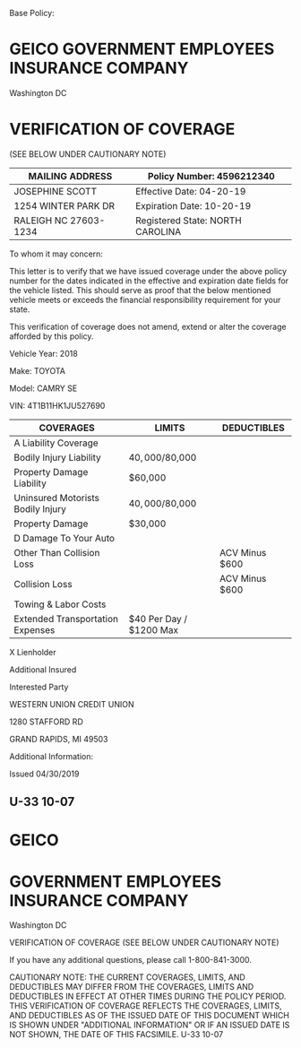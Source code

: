 Base Policy:
# GEICO GOVERNMENT EMPLOYEES INSURANCE COMPANY

Washington DC

# VERIFICATION OF COVERAGE

(SEE BELOW UNDER CAUTIONARY NOTE)

|MAILING ADDRESS|Policy Number: 4596212340|
|---|---|
|JOSEPHINE SCOTT|Effective Date: 04-20-19|
|1254 WINTER PARK DR|Expiration Date: 10-20-19|
|RALEIGH NC 27603-1234|Registered State: NORTH CAROLINA|

To whom it may concern:

This letter is to verify that we have issued coverage under the above policy number for the dates indicated in the effective and expiration date fields for the vehicle listed. This should serve as proof that the below mentioned vehicle meets or exceeds the financial responsibility requirement for your state.

This verification of coverage does not amend, extend or alter the coverage afforded by this policy.

Vehicle Year: 2018

Make: TOYOTA

Model: CAMRY SE

VIN: 4T1B11HK1JU527690

|COVERAGES|LIMITS|DEDUCTIBLES|
|---|---|---|
|A Liability Coverage| | |
|Bodily Injury Liability|$40,000/$80,000| |
|Property Damage Liability|$60,000| |
|Uninsured Motorists Bodily Injury|$40,000/$80,000| |
|Property Damage|$30,000| |
|D Damage To Your Auto| | |
|Other Than Collision Loss| |ACV Minus $600|
|Collision Loss| |ACV Minus $600|
|Towing & Labor Costs| | |
|Extended Transportation Expenses|$40 Per Day / $1200 Max| |

X Lienholder

Additional Insured

Interested Party

WESTERN UNION CREDIT UNION

1280 STAFFORD RD

GRAND RAPIDS, MI 49503

Additional Information:

Issued 04/30/2019

U-33 10-07
---
# GEICO

# GOVERNMENT EMPLOYEES INSURANCE COMPANY

Washington DC

VERIFICATION OF COVERAGE
(SEE BELOW UNDER CAUTIONARY NOTE)

If you have any additional questions, please call 1-800-841-3000.

CAUTIONARY NOTE: THE CURRENT COVERAGES, LIMITS, AND DEDUCTIBLES MAY DIFFER FROM THE COVERAGES, LIMITS AND DEDUCTIBLES IN EFFECT AT OTHER TIMES DURING THE POLICY PERIOD. THIS VERIFICATION OF COVERAGE REFLECTS THE COVERAGES, LIMITS, AND DEDUCTIBLES AS OF THE ISSUED DATE OF THIS DOCUMENT WHICH IS SHOWN UNDER "ADDITIONAL INFORMATION" OR IF AN ISSUED DATE IS NOT SHOWN, THE DATE OF THIS FACSIMILE. U-33 10-07

